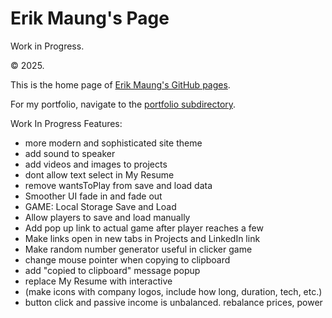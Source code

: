 # Erik Maung's Page

Work in Progress.

&copy; 2025.

This is the home page of [Erik Maung's GitHub pages](https://erikmaung.github.io).

For my portfolio, navigate to the [portfolio subdirectory](https://erikmaung.github.io/portfolio).


Work In Progress Features:
* more modern and sophisticated site theme
* add sound to speaker
* add videos and images to projects
* dont allow text select in My Resume
* remove wantsToPlay from save and load data
* Smoother UI fade in and fade out
* GAME: Local Storage Save and Load
* Allow players to save and load manually
* Add pop up link to actual game after player reaches a few 
* Make links open in new tabs in Projects and LinkedIn link
* Make random number generator useful in clicker game
* change mouse pointer when copying to clipboard
* add "copied to clipboard" message popup
* replace My Resume with interactive
* (make icons with company logos, include how long, duration, tech, etc.)
* button click and passive income is unbalanced. rebalance prices, power
